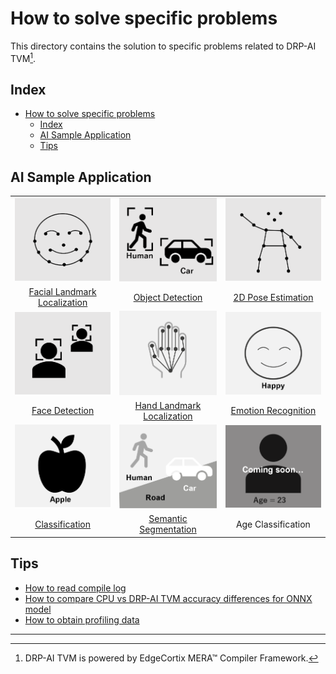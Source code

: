 # How to solve specific problems

This directory contains the solution to specific problems related to DRP-AI TVM[^1].  

## Index
- [How to solve specific problems](#how-to-solve-specific-problems)
  - [Index](#index)
  - [AI Sample Application](#ai-sample-application)
  - [Tips](#tips)


## AI Sample Application
<table>
<tr>
    <td align="center"><a href="sample_app/docs/face_landmark_localization/deeppose"><img src="img/face_landmark_localization.png"></a></td>
    <td align="center"><a href="sample_app/docs/object_detection/yolo"><img src="img/object_detection.png"></a></td>
    <td align="center"><a href="sample_app/docs/human_pose_estimation/hrnet"><img src="img/2d_pose_estimation.png"></a></td>
</tr>
<tr>
    <td align="center"><a href="sample_app/docs/face_landmark_localization/deeppose">Facial Landmark Localization</a></td>
    <td align="center"><a href="sample_app/docs/object_detection/yolo">Object Detection</a></td>
    <td align="center"><a href="sample_app/docs/human_pose_estimation/hrnet">2D Pose Estimation</a></td>
</tr>
<tr>
    <td align="center"><a href="sample_app/docs/face_detection/ultraface"><img src="img/face_detection.png"></a></td>
    <td align="center"><a href="sample_app/docs/hand_landmark_localization/hrnetv2"><img src="img/2d_hand_estimation.png"></a></td>
    <td align="center"><a href="sample_app/docs/emotion_recognition/emotion_ferplus"><img src="img/emotion.png"></a></td>
</tr>
<tr>
    <td align="center"><a href="sample_app/docs/face_detection/ultraface">Face Detection</a></td>
    <td align="center"><a href="sample_app/docs/hand_landmark_localization/hrnetv2">Hand Landmark Localization</a></td>
    <td align="center"><a href="sample_app/docs/emotion_recognition/emotion_ferplus">Emotion Recognition</a></td>
</tr>
<tr>
    <td align="center"><a href="sample_app/docs/classification/googlenet"><img src="img/classification.png"></a></td>
    <td align="center"><a href="sample_app/docs/semantic_segmentation/deeplabv3"><img src="img/semantic_segmentation.png"></a></td>
    <td align="center"><a href=""><img src="img/age_classification_dev.png"></a></td>
</tr>
<tr>
    <td align="center"><a href="sample_app/docs/classification/googlenet">Classification</a></td>
    <td align="center"><a href="sample_app/docs/semantic_segmentation/deeplabv3">Semantic Segmentation</a></td>
    <td align="center">Age Classification </td>
</tr>
</table>


## Tips
- [How to read compile log](tips/how-to-read-log.md)
- [How to compare CPU vs DRP-AI TVM accuracy differences for ONNX model](tips/compare_difference)
- [How to obtain profiling data](tips/profiling)

---
[^1]: DRP-AI TVM is powered by EdgeCortix MERA™ Compiler Framework.
